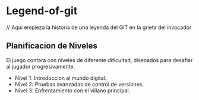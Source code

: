 # Legend-of-git
// Aqui empieza la historia de una leyenda del GIT en la grieta del invocador 

## Planificacion de Niveles
El juego contara con niveles de diferente dificultad, disenados para desafiar al jugador progresivamente.
- Nivel 1: Introduccion al mundo digital.
- Nivel 2: Pruebas avanzadas de control de versiones.
- Nivel 3: Enfrentamiento con el villano principal.
